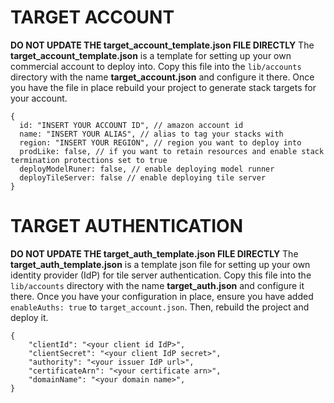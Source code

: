 # TARGET ACCOUNT

**DO NOT UPDATE THE target_account_template.json FILE DIRECTLY**
The **target_account_template.json** is a template for setting up your own commercial account to deploy into. Copy this file
into the `lib/accounts` directory with the name **target_account.json** and configure it there. Once you have the file
in place rebuild your project to generate stack targets for your account.

```
{
  id: "INSERT YOUR ACCOUNT ID", // amazon account id
  name: "INSERT YOUR ALIAS", // alias to tag your stacks with
  region: "INSERT YOUR REGION", // region you want to deploy into
  prodLike: false, // if you want to retain resources and enable stack termination protections set to true
  deployModelRuner: false, // enable deploying model runner
  deployTileServer: false // enable deploying tile server
}
```

# TARGET AUTHENTICATION

**DO NOT UPDATE THE target_auth_template.json FILE DIRECTLY**
The **target_auth_template.json** is a template json file for setting up your own identity provider (IdP) for tile server authentication. Copy this file into the `lib/accounts` directory with the name **target_auth.json** and configure it there. Once you have your configuration in place, ensure you have added `enableAuths: true` to `target_account.json`. Then, rebuild the project and deploy it.

```
{
    "clientId": "<your client id IdP>",
    "clientSecret": "<your client IdP secret>",
    "authority": "<your issuer IdP url>",
    "certificateArn": "<your certificate arn>",
    "domainName": "<your domain name>",
}
```
